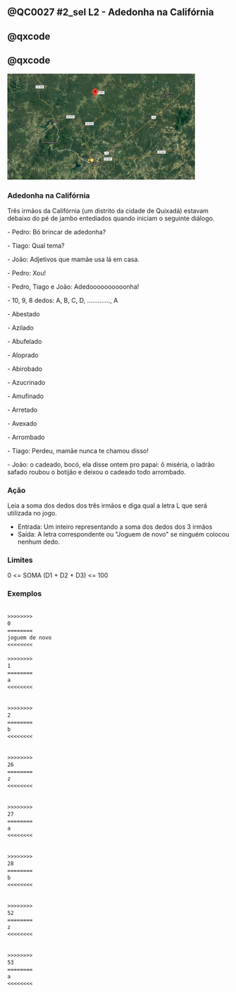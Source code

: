 ## @QC0027 #2_sel L2 - Adedonha na Califórnia
## @qxcode

## @qxcode


![Califórnia](capa.png)

### Adedonha na Califórnia 

Três irmãos da Califórnia (um distrito da cidade de Quixadá) estavam debaixo do pé de jambo entediados quando iniciam o seguinte diálogo.

  

\- Pedro: Bó brincar de adedonha?  

\- Tiago: Qual tema?

\- João: Adjetivos que mamãe usa lá em casa.

\- Pedro: Xou!

\- Pedro, Tiago e João: Adedoooooooooonha!

\- 10, 9, 8 dedos: A, B, C, D, ............., A  

\- Abestado

\- Azilado

\- Abufelado

\- Aloprado

\- Abirobado  

\- Azucrinado

\- Amufinado

\- Arretado

\- Avexado

\- Arrombado

\- Tiago: Perdeu, mamãe nunca te chamou disso!

\- João: o cadeado, bocó, ela disse ontem pro papai: ô miséria, o ladrão safado roubou o botijão e deixou o cadeado todo arrombado.

  

### Ação

Leia a soma dos dedos dos três irmãos e diga qual a letra L que será utilizada no jogo.

  

*   Entrada: Um inteiro representando a soma dos dedos dos 3 irmãos
*   Saída: A letra correspondente ou "Joguem de novo" se ninguém colocou nenhum dedo.

### Limites

0 <= SOMA (D1 + D2 + D3) <= 100  


### Exemplos

```

>>>>>>>>
0 
========
joguem de novo
<<<<<<<<

>>>>>>>>
1
========
a
<<<<<<<<


>>>>>>>>
2
========
b
<<<<<<<<


>>>>>>>>
26
========
z
<<<<<<<<


>>>>>>>>
27
========
a
<<<<<<<<


>>>>>>>>
28
========
b
<<<<<<<<


>>>>>>>>
52
========
z
<<<<<<<<


>>>>>>>>
53
========
a
<<<<<<<<


```

<!---

>>>>>>>>
30
========
d
<<<<<<<<


>>>>>>>>
54
========
b
<<<<<<<<


>>>>>>>>
80
========
b
<<<<<<<<


>>>>>>>>
150
========
t
<<<<<<<<

--->